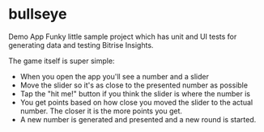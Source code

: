 # bullseye
Demo App
Funky little sample project which has unit and UI tests for 
generating data and testing Bitrise Insights.

The game itself is super simple:

- When you open the app you'll see a number and a slider
- Move the slider so it's as close to the presented number as possible
- Tap the "hit me!" button if you think the slider is where the number is
- You get points based on how close you moved the slider to the actual number. The closer it is the more points you get.
- A new number is generated and presented and a new round is started.

